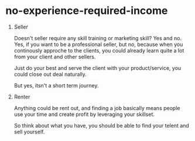 # no-experience-required-income

1. Seller

    Doesn't seller require any skill training or marketing skill? Yes and no.
    Yes, if you want to be a professional seller, but no, because when you continously approche to the clients,
    you could already learn quite a lot from your client and other sellers.

    Just do your best and serve the client with your product/service, you could close out deal naturally.

    But yes, itsn't a short term journey.

2. Renter

    Anything could be rent out, and finding a job basically means people use your time and create profit
    by leveraging your skillset.

    So think about what you have, you should be able to find your telent and sell yourself.


